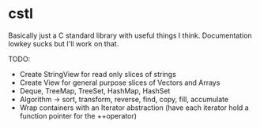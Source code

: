 # cstl

Basically just a C standard library with useful things I think. Documentation lowkey sucks but I'll work on that.

TODO:
- Create StringView for read only slices of strings
- Create View for general purpose slices of Vectors and Arrays
- Deque, TreeMap, TreeSet, HashMap, HashSet
- Algorithm -> sort, transform, reverse, find, copy, fill, accumulate
- Wrap containers with an Iterator abstraction (have each iterator hold a function pointer for the ++operator)
